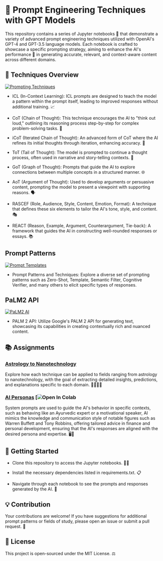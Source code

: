 # 🚀 Prompt Engineering Techniques with GPT Models

This repository contains a series of Jupyter notebooks 📓 that demonstrate a variety of advanced prompt engineering techniques utilized with OpenAI's GPT-4 and GPT-3.5 language models. Each notebook is crafted to showcase a specific prompting strategy, aiming to enhance the AI's performance 🎯 in generating accurate, relevant, and context-aware content across different domains.

## 🧠 Techniques Overview 

[![Prompting Techniques](https://colab.research.google.com/assets/colab-badge.svg)](https://github.com/sidsanc/CMPE297-SpecialTopics/blob/main/Assignment3/Prompting_Techniques.ipynb) 

- ICL (In-Context Learning): ICL prompts are designed to teach the model a pattern within the prompt itself, leading to improved responses without additional training. 📈

- CoT (Chain of Thought): This technique encourages the AI to "think out loud," outlining its reasoning process step-by-step for complex problem-solving tasks. 💭

- iCoT (Iterated Chain of Thought): An advanced form of CoT where the AI refines its initial thoughts through iteration, enhancing accuracy. 🔁

- ToT (Tail of Thought): The model is prompted to continue a thought process, often used in narrative and story-telling contexts. 📖

- GoT (Graph of Thought): Prompts that guide the AI to explore connections between multiple concepts in a structured manner. 🌐

- AoT (Argument of Thought): Used to develop arguments or persuasive content, prompting the model to present a viewpoint with supporting reasons. 🗣️

- RASCEF (Role, Audience, Style, Content, Emotion, Format): A technique that defines these six elements to tailor the AI's tone, style, and content. 🎭

- REACT (Reason, Example, Argument, Counterargument, Tie-back): A framework that guides the AI in constructing well-rounded responses or essays. 📚

## Prompt Patterns
[![Prompt Templates](https://colab.research.google.com/assets/colab-badge.svg)](https://github.com/sidsanc/CMPE297-SpecialTopics/blob/main/Assignment3/Prompt_Templates.ipynb)

- Prompt Patterns and Techniques: Explore a diverse set of prompting patterns such as Zero-Shot, Template, Semantic Filter, Cognitive Verifier, and many others to elicit specific types of responses. 

## PaLM2 API 
[![PaLM2 AI](https://colab.research.google.com/assets/colab-badge.svg)](https://github.com/sidsanc/CMPE297-SpecialTopics/blob/main/Assignment3/PaLM2.ipynb)

- PALM 2 API: Utilize Google's PALM 2 API for generating text, showcasing its capabilities in creating contextually rich and nuanced content.

## 📚 Assignments

### <ins> Astrology to Nanotechnology </ins>

Explore how each technique can be applied to fields ranging from astrology to nanotechnology, with the goal of extracting detailed insights, predictions, and explanations specific to each domain. 🔭🌿🤖🧬

### <ins>AI Personas</ins> [![Open In Colab](https://github.com/sidsanc/CMPE297-SpecialTopics/blob/main/Assignment3/SystemPrompt.ipynb)

System prompts are used to guide the AI's behavior in specific contexts, such as behaving like an Ayurvedic expert or a motivational speaker, AI mimics the knowledge and communication style of notable figures such as Warren Buffett and Tony Robbins, offering tailored advice in finance and personal development, ensuring that the AI's responses are aligned with the desired persona and expertise. 🖥️🌟

## 🚀 Getting Started

- Clone this repository to access the Jupyter notebooks. 👨‍💻

- Install the necessary dependencies listed in requirements.txt. 📋

- Navigate through each notebook to see the prompts and responses generated by the AI. 🤖

## 💡 Contribution

Your contributions are welcome! If you have suggestions for additional prompt patterns or fields of study, please open an issue or submit a pull request. 🤝

## 📜 License

This project is open-sourced under the MIT License. ⚖️
